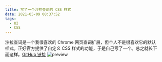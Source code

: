 ```yaml
---
title: 写了一个沙拉查词的 CSS 样式
date: 2021-05-09 00:37:52
tags:
  - UI
  - CSS
---
```


沙拉查词是一个我很喜欢的 Chrome 网页查词扩展，但个人不是很喜欢它的默认样式。正好官方提供了自定义 CSS 样式的功能，于是自己写了一个。总之就长下面这样。[GitHub 链接](https://github.com/rizth/lychee-theme-for-saladict/)
![preview](https://raw.githubusercontent.com/rizth/lychee-theme-for-saladict/main/.image/preview.png)

